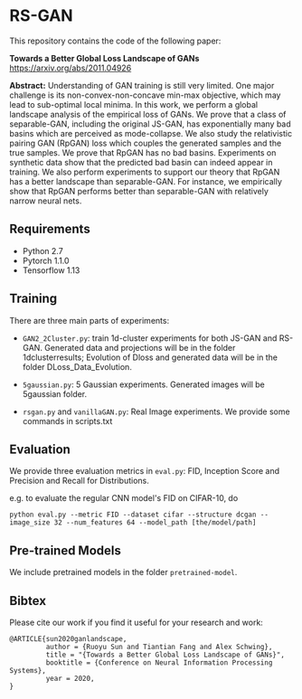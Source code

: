 # RS-GAN

This repository contains the code of the following paper:

**Towards a Better Global Loss Landscape of GANs** https://arxiv.org/abs/2011.04926

**Abstract:** Understanding of GAN training is still very limited. One major challenge is its non-convex-non-concave min-max objective, which may lead to sub-optimal local minima. In this work, we perform a global landscape analysis of the empirical loss of GANs. We prove that a class of separable-GAN, including the original JS-GAN, has exponentially many bad basins which are perceived as mode-collapse. We also study the relativistic pairing GAN (RpGAN) loss which couples the generated samples and the true samples. We prove that RpGAN has no bad basins. Experiments on synthetic data show that the predicted bad basin can indeed appear in training. We also perform experiments to support our theory that RpGAN has a better landscape than separable-GAN. For instance, we empirically show that RpGAN performs better than separable-GAN with relatively narrow neural nets.


## Requirements

* Python 2.7
* Pytorch 1.1.0
* Tensorflow 1.13

## Training

There are three main parts of experiments:

* `GAN2_2Cluster.py`: train 1d-cluster experiments for both JS-GAN and RS-GAN. Generated data and projections will be in the folder 1dclusterresults; Evolution of Dloss and generated data will be in the folder DLoss_Data_Evolution.


* `5gaussian.py`: 5 Gaussian experiments. Generated images will be 5gaussian folder.
* `rsgan.py` and `vanillaGAN.py`: Real Image experiments. We provide some commands in scripts.txt



## Evaluation

We provide three evaluation metrics in `eval.py`: FID, Inception Score and Precision and Recall for Distributions.

e.g. to evaluate the regular CNN model's FID on CIFAR-10, do

```
python eval.py --metric FID --dataset cifar --structure dcgan --image_size 32 --num_features 64 --model_path [the/model/path]
```



## Pre-trained Models

We include pretrained models in the folder `pretrained-model`.



## Bibtex

Please cite our work if you find it useful for your research and work:

```
@ARTICLE{sun2020ganlandscape,
         author = {Ruoyu Sun and Tiantian Fang and Alex Schwing},
         title = "{Towards a Better Global Loss Landscape of GANs}",
         booktitle = {Conference on Neural Information Processing Systems},
         year = 2020,
}
```

